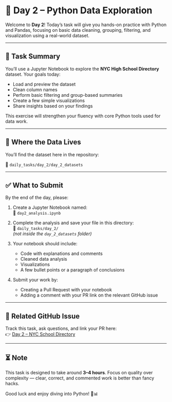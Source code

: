# 🐍 Day 2 – Python Data Exploration

Welcome to **Day 2**! Today’s task will give you hands-on practice with Python and Pandas, focusing on basic data cleaning, grouping, filtering, and visualization using a real-world dataset.

---

## 🧠 Task Summary

You’ll use a Jupyter Notebook to explore the **NYC High School Directory** dataset. Your goals today:

- Load and preview the dataset
- Clean column names
- Perform basic filtering and group-based summaries
- Create a few simple visualizations
- Share insights based on your findings

This exercise will strengthen your fluency with core Python tools used for data work.

---

## 📂 Where the Data Lives

You’ll find the dataset here in the repository:

📁 `daily_tasks/day_2/day_2_datasets`

---

## ✅ What to Submit

By the end of the day, please:

1. Create a Jupyter Notebook named:  
   📄 `day2_analysis.ipynb`

2. Complete the analysis and save your file in this directory:  
   📁 `daily_tasks/day_2/`  
   *(not inside the `day_2_datasets` folder)*

3. Your notebook should include:
   - Code with explanations and comments
   - Cleaned data analysis
   - Visualizations
   - A few bullet points or a paragraph of conclusions

4. Submit your work by:
   - Creating a Pull Request with your notebook
   - Adding a comment with your PR link on the relevant GitHub issue

---

## 🔗 Related GitHub Issue

Track this task, ask questions, and link your PR here:  
👉 [Day 2 – NYC School Directory](https://github.com/webeet-io/_onboarding_data/issues/4)


---

## ⏳ Note

This task is designed to take around **3–4 hours**. Focus on quality over complexity — clear, correct, and commented work is better than fancy hacks.

Good luck and enjoy diving into Python! 🐍📊

